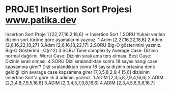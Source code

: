 # PROJE1 Insertion Sort Projesi www.patika.dev
Insertion Sort Proje 1
[22,27,16,2,18,6] -> Insertion Sort
1.SORU Yukarı verilen dizinin sort türüne göre aşamalarını yazınız.
1.Adım [2,27,16,22,18,6]
2.Adım [2,6,16,22,18,27]
3.Adım [2,6,16,18,22,17]
2.SORU Big-O gösterimini yazınız.
Big-O Gösterimi =O(n^2)
3.SORU Time complexity
Average Case: Dizinin normal dağılımı.
Worst Case: Dizinin sıralı ama ters olması.
Best Case: Dizinin sıralı olması.
4.SORU Dizi sıralandıktan sonra 18 sayısı hangi case kapsamına girer?
Dizi sıralandıktan sonra 18 sayısı dizinin ortasına denk geldiği için avarage case kapsamına girer
[7,3,5,8,2,9,4,15,6] dizisinin Insertion Sort'a göre ilk 4 adımını yazınız.
1.ADIM [2,3,5,8,7,9,4,16,6]
2.ADIM [2,3,4,8,7,9,5,16,6]
3.ADIM [2,3,4,5,7,9,8,16,6]
4.ADIM [2,3,4,5,6,9,8,16,7]
